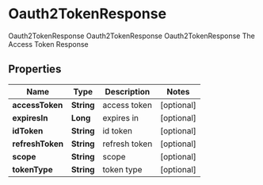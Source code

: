 

# Oauth2TokenResponse

Oauth2TokenResponse Oauth2TokenResponse Oauth2TokenResponse The Access Token Response
## Properties

Name | Type | Description | Notes
------------ | ------------- | ------------- | -------------
**accessToken** | **String** | access token |  [optional]
**expiresIn** | **Long** | expires in |  [optional]
**idToken** | **String** | id token |  [optional]
**refreshToken** | **String** | refresh token |  [optional]
**scope** | **String** | scope |  [optional]
**tokenType** | **String** | token type |  [optional]



